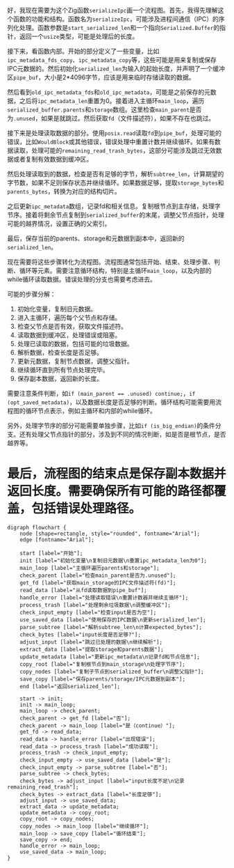 好，我现在需要为这个Zig函数`serializeIpc`画一个流程图。首先，我得先理解这个函数的功能和结构。函数名为`serializeIpc`，可能涉及进程间通信（IPC）的序列化处理。函数参数是`start_serialized_len`和一个指向`Serialized.Buffer`的指针，返回一个`usize`类型，可能是处理后的长度。

接下来，看函数内部。开始的部分定义了一些变量，比如`ipc_metadata_fds_copy`、`ipc_metadata_copy`等，这些可能是用来复制或保存IPC元数据的。然后初始化`serialized_len`为输入的起始长度，并声明了一个缓冲区`pipe_buf`，大小是2*4096字节，应该是用来临时存储读取的数据。

然后看到`old_ipc_metadata_fds`和`old_ipc_metadata`，可能是之前保存的元数据，之后将`ipc_metadata_len`重置为0。接着进入主循环`main_loop`，遍历`serialized_buffer.parents`和`storage`数组。这里检查`main_parent`是否为`.unused`，如果是就跳过。然后获取`fd`（文件描述符），如果不存在也跳过。

接下来是处理读取数据的部分。使用`posix.read`读取`fd`到`pipe_buf`，处理可能的错误，比如`WouldBlock`或其他错误，错误处理中重置计数并继续循环。如果有数据读取，处理可能的`remaining_read_trash_bytes`，这部分可能涉及跳过无效数据或者复制有效数据到缓冲区。

然后处理读取到的数据，检查是否有足够的字节，解析`subtree_len`，计算期望的字节数，如果不足则保存状态并继续循环。如果数据足够，提取`storage_bytes`和`parents_bytes`，转换为对应的结构切片。

之后更新`ipc_metadata`数组，记录fd和相关信息。复制根节点到主存储，处理字节序。接着将剩余节点复制到`serialized_buffer`的末尾，调整父节点指针，处理可能的越界情况，设置正确的父索引。

最后，保存当前的parents、storage和元数据到副本中，返回新的`serialized_len`。

现在需要将这些步骤转化为流程图。流程图通常包括开始、结束、处理步骤、判断、循环等元素。需要注意循环结构，特别是主循环`main_loop`，以及内部的while循环读取数据。错误处理的分支也需要考虑进去。

可能的步骤分解：

1. 初始化变量，复制旧元数据。
2. 进入主循环，遍历每个父节点和存储。
3. 检查父节点是否有效，获取文件描述符。
4. 读取数据到缓冲区，处理错误或阻塞。
5. 处理已读取的数据，包括可能的垃圾数据。
6. 解析数据，检查长度是否足够。
7. 更新元数据，复制节点数据，调整父指针。
8. 继续循环直到所有节点处理完毕。
9. 保存副本数据，返回新的长度。

需要注意条件判断，如`if (main_parent == .unused) continue;`，`if (opt_saved_metadata)`，以及数据长度是否足够的判断。循环结构可能需要用流程图的循环节点表示，例如主循环和内部的while循环。

另外，处理字节序的部分可能需要单独步骤，比如`if (is_big_endian)`的条件分支。还有处理父节点指针的部分，涉及到不同的情况判断，如是否是根节点，是否越界等。

最后，流程图的结束点是保存副本数据并返回长度。需要确保所有可能的路径都覆盖，包括错误处理路径。
================================================
```graphviz
digraph flowchart {
    node [shape=rectangle, style="rounded", fontname="Arial"];
    edge [fontname="Arial"];

    start [label="开始"];
    init [label="初始化变量\n复制旧元数据\n重置ipc_metadata_len为0"];
    main_loop [label="主循环遍历parents和storage"];
    check_parent [label="检查main_parent是否为.unused"];
    get_fd [label="获取main_storage的IPC文件描述符(fd)"];
    read_data [label="从fd读取数据到pipe_buf"];
    handle_error [label="处理读取错误\n重置计数器并继续主循环"];
    process_trash [label="处理剩余垃圾数据\n调整缓冲区"];
    check_input_empty [label="检查input是否为空"];
    use_saved_data [label="使用保存的IPC数据\n更新serialized_len"];
    parse_subtree [label="解析subtree_len\n计算expected_bytes"];
    check_bytes [label="input长度是否足够?"];
    adjust_input [label="跳过已处理的数据\n继续解析"];
    extract_data [label="提取storage和parents数据"];
    update_metadata [label="更新ipc_metadata\n记录fd和节点信息"];
    copy_root [label="复制根节点到main_storage\n处理字节序"];
    copy_nodes [label="复制子节点到serialized_buffer\n调整父指针"];
    save_copy [label="保存parents/storage/IPC元数据到副本"];
    end [label="返回serialized_len"];

    start -> init;
    init -> main_loop;
    main_loop -> check_parent;
    check_parent -> get_fd [label="否"];
    check_parent -> main_loop [label="是（continue）"];
    get_fd -> read_data;
    read_data -> handle_error [label="出现错误"];
    read_data -> process_trash [label="成功读取"];
    process_trash -> check_input_empty;
    check_input_empty -> use_saved_data [label="是"];
    check_input_empty -> parse_subtree [label="否"];
    parse_subtree -> check_bytes;
    check_bytes -> adjust_input [label="input长度不足\n记录remaining_read_trash"];
    check_bytes -> extract_data [label="长度足够"];
    adjust_input -> use_saved_data;
    extract_data -> update_metadata;
    update_metadata -> copy_root;
    copy_root -> copy_nodes;
    copy_nodes -> main_loop [label="继续循环"];
    main_loop -> save_copy [label="循环结束"];
    save_copy -> end;
    handle_error -> main_loop;
    use_saved_data -> main_loop;
}
```